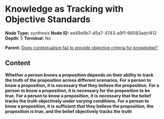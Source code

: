 # Knowledge as Tracking with Objective Standards

**Node Type:** synthesis
**Node ID:** ee49e9b7-d5a7-4743-a9f1-66083adcf412
**Depth:** 5
**Terminal:** No

**Parent:** [Does contextualism fail to provide objective criteria for knowledge?](does-contextualism-fail-to-provide-objective-criteria-for-knowledge-antithesis-9f0ce41d-19c3-44bb-a4e4-296cb22e5e42.md)

## Content

**Whether a person knows a proposition depends on their ability to track the truth of the proposition across different scenarios**, **For a person to know a proposition, it is necessary that they believe the proposition**, **For a person to know a proposition, it is necessary for the proposition to be true**, **For a person to know a proposition, it is necessary that the belief tracks the truth objectively under varying conditions**, **For a person to know a proposition, it is sufficient that they believe the proposition, the proposition is true, and the belief objectively tracks the truth**
